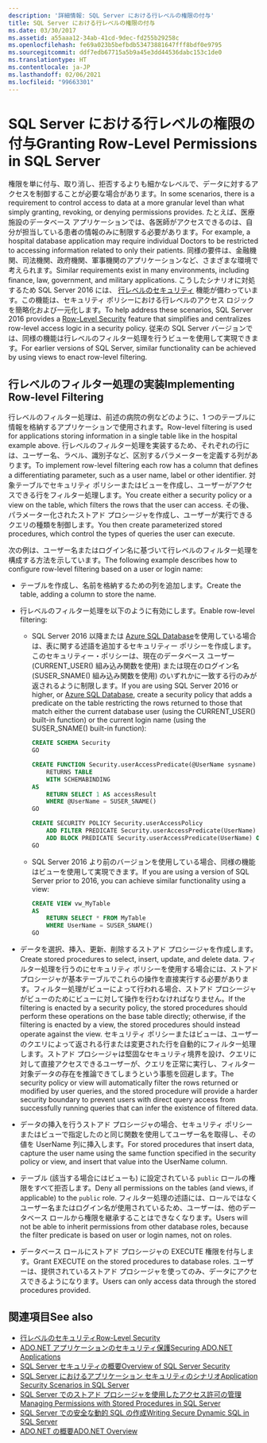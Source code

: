 ```yaml
---
description: '詳細情報: SQL Server における行レベルの権限の付与'
title: SQL Server における行レベルの権限の付与
ms.date: 03/30/2017
ms.assetid: a55aaa12-34ab-41cd-9dec-fd255b29258c
ms.openlocfilehash: fe69a023b5befbdb53473881647fff8bdf0e9795
ms.sourcegitcommit: ddf7edb67715a5b9a45e3dd44536dabc153c1de0
ms.translationtype: HT
ms.contentlocale: ja-JP
ms.lasthandoff: 02/06/2021
ms.locfileid: "99663301"
---
```

# <a name="granting-row-level-permissions-in-sql-server"></a><span data-ttu-id="33c4b-103">SQL Server における行レベルの権限の付与</span><span class="sxs-lookup"><span data-stu-id="33c4b-103">Granting Row-Level Permissions in SQL Server</span></span>

<span data-ttu-id="33c4b-104">権限を単に付与、取り消し、拒否するよりも細かなレベルで、データに対するアクセスを制御することが必要な場合があります。</span><span class="sxs-lookup"><span data-stu-id="33c4b-104">In some scenarios, there is a requirement to control access to data at a more granular level than what simply granting, revoking, or denying permissions provides.</span></span> <span data-ttu-id="33c4b-105">たとえば、医療施設のデータベース アプリケーションでは、各医師がアクセスできるのは、自分が担当している患者の情報のみに制限する必要があります。</span><span class="sxs-lookup"><span data-stu-id="33c4b-105">For example, a hospital database application may require individual Doctors to be restricted to accessing information related to only their patients.</span></span> <span data-ttu-id="33c4b-106">同様の要件は、金融機関、司法機関、政府機関、軍事機関のアプリケーションなど、さまざまな環境で考えられます。</span><span class="sxs-lookup"><span data-stu-id="33c4b-106">Similar requirements exist in many environments, including finance, law, government, and military applications.</span></span> <span data-ttu-id="33c4b-107">こうしたシナリオに対処するため SQL Server 2016 には、 [行レベルのセキュリティ](/sql/relational-databases/security/row-level-security) 機能が備わっています。この機能は、セキュリティ ポリシーにおける行レベルのアクセス ロジックを簡略化および一元化します。</span><span class="sxs-lookup"><span data-stu-id="33c4b-107">To help address these scenarios, SQL Server 2016 provides a [Row-Level Security](/sql/relational-databases/security/row-level-security) feature that simplifies and centralizes row-level access logic in a security policy.</span></span> <span data-ttu-id="33c4b-108">従来の SQL Server バージョンでは、同様の機能は行レベルのフィルター処理を行うビューを使用して実現できます。</span><span class="sxs-lookup"><span data-stu-id="33c4b-108">For earlier versions of SQL Server, similar functionality can be achieved by using views to enact row-level filtering.</span></span>

## <a name="implementing-row-level-filtering"></a><span data-ttu-id="33c4b-109">行レベルのフィルター処理の実装</span><span class="sxs-lookup"><span data-stu-id="33c4b-109">Implementing Row-level Filtering</span></span>

<span data-ttu-id="33c4b-110">行レベルのフィルター処理は、前述の病院の例などのように、1 つのテーブルに情報を格納するアプリケーションで使用されます。</span><span class="sxs-lookup"><span data-stu-id="33c4b-110">Row-level filtering is used for applications storing information in a single table like in the hospital example above.</span></span> <span data-ttu-id="33c4b-111">行レベルのフィルター処理を実装するため、それぞれの行には、ユーザー名、ラベル、識別子など、区別するパラメーターを定義する列があります。</span><span class="sxs-lookup"><span data-stu-id="33c4b-111">To implement row-level filtering each row has a column that defines a differentiating parameter, such as a user name, label or other identifier.</span></span> <span data-ttu-id="33c4b-112">対象テーブルでセキュリティ ポリシーまたはビューを作成し、ユーザーがアクセスできる行をフィルター処理します。</span><span class="sxs-lookup"><span data-stu-id="33c4b-112">You create either a security policy or a view on the table, which filters the rows that the user can access.</span></span> <span data-ttu-id="33c4b-113">その後、パラメーター化されたストアド プロシージャを作成し、ユーザーが実行できるクエリの種類を制御します。</span><span class="sxs-lookup"><span data-stu-id="33c4b-113">You then create parameterized stored procedures, which control the types of queries the user can execute.</span></span>

<span data-ttu-id="33c4b-114">次の例は、ユーザー名またはログイン名に基づいて行レベルのフィルター処理を構成する方法を示しています。</span><span class="sxs-lookup"><span data-stu-id="33c4b-114">The following example describes how to configure row-level filtering based on a user or login name:</span></span>

- <span data-ttu-id="33c4b-115">テーブルを作成し、名前を格納するための列を追加します。</span><span class="sxs-lookup"><span data-stu-id="33c4b-115">Create the table, adding a column to store the name.</span></span>

- <span data-ttu-id="33c4b-116">行レベルのフィルター処理を以下のように有効にします。</span><span class="sxs-lookup"><span data-stu-id="33c4b-116">Enable row-level filtering:</span></span>

  - <span data-ttu-id="33c4b-117">SQL Server 2016 以降または [Azure SQL Database](/azure/sql-database/)を使用している場合は、表に関する述語を追加するセキュリティー ポリシーを作成します。このセキュリティー・ポリシーは、現在のデータベース ユーザー (CURRENT_USER() 組み込み関数を使用) または現在のログイン名 (SUSER_SNAME() 組み込み関数を使用) のいずれかに一致する行のみが返されるように制限します。</span><span class="sxs-lookup"><span data-stu-id="33c4b-117">If you are using SQL Server 2016 or higher, or [Azure SQL Database](/azure/sql-database/), create a security policy that adds a predicate on the table restricting the rows returned to those that match either the current database user (using the CURRENT_USER() built-in function) or the current login name (using the SUSER_SNAME() built-in function):</span></span>

      ```sql
      CREATE SCHEMA Security
      GO

      CREATE FUNCTION Security.userAccessPredicate(@UserName sysname)
          RETURNS TABLE
          WITH SCHEMABINDING
      AS
          RETURN SELECT 1 AS accessResult
          WHERE @UserName = SUSER_SNAME()
      GO

      CREATE SECURITY POLICY Security.userAccessPolicy
          ADD FILTER PREDICATE Security.userAccessPredicate(UserName) ON dbo.MyTable,
          ADD BLOCK PREDICATE Security.userAccessPredicate(UserName) ON dbo.MyTable
      GO
      ```

  - <span data-ttu-id="33c4b-118">SQL Server 2016 より前のバージョンを使用している場合、同様の機能はビューを使用して実現できます。</span><span class="sxs-lookup"><span data-stu-id="33c4b-118">If you are using a version of SQL Server prior to 2016, you can achieve similar functionality using a view:</span></span>

      ```sql
      CREATE VIEW vw_MyTable
      AS
          RETURN SELECT * FROM MyTable
          WHERE UserName = SUSER_SNAME()
      GO
      ```

- <span data-ttu-id="33c4b-119">データを選択、挿入、更新、削除するストアド プロシージャを作成します。</span><span class="sxs-lookup"><span data-stu-id="33c4b-119">Create stored procedures to select, insert, update, and delete data.</span></span> <span data-ttu-id="33c4b-120">フィルター処理を行うのにセキュリティ ポリシーを使用する場合には、ストアド プロシージャが基本テーブルでこれらの操作を直接実行する必要があります。フィルター処理がビューによって行われる場合、ストアド プロシージャがビューのためにビューに対して操作を行わなければなりません。</span><span class="sxs-lookup"><span data-stu-id="33c4b-120">If the filtering is enacted by a security policy, the stored procedures should perform these operations on the base table directly; otherwise, if the filtering is enacted by a view, the stored procedures should instead operate against the view.</span></span> <span data-ttu-id="33c4b-121">セキュリティ ポリシーまたはビューは、ユーザーのクエリによって返される行または変更された行を自動的にフィルター処理します。ストアド プロシージャは堅固なセキュリティ境界を設け、クエリに対して直接アクセスできるユーザーが、クエリを正常に実行し、フィルター対象データの存在を推論できてしまうという事態を回避します。</span><span class="sxs-lookup"><span data-stu-id="33c4b-121">The security policy or view will automatically filter the rows returned or modified by user queries, and the stored procedure will provide a harder security boundary to prevent users with direct query access from successfully running queries that can infer the existence of filtered data.</span></span>

- <span data-ttu-id="33c4b-122">データの挿入を行うストアド プロシージャの場合、セキュリティ ポリシーまたはビューで指定したのと同じ関数を使用してユーザー名を取得し、その値を UserName 列に挿入します。</span><span class="sxs-lookup"><span data-stu-id="33c4b-122">For stored procedures that insert data, capture the user name using the same function specified in the security policy or view, and insert that value into the UserName column.</span></span>

- <span data-ttu-id="33c4b-123">テーブル (該当する場合にはビューも) に設定されている `public` ロールの権限をすべて拒否します。</span><span class="sxs-lookup"><span data-stu-id="33c4b-123">Deny all permissions on the tables (and views, if applicable) to the `public` role.</span></span> <span data-ttu-id="33c4b-124">フィルター処理の述語には、ロールではなくユーザー名またはログイン名が使用されているため、ユーザーは、他のデータベース ロールから権限を継承することはできなくなります。</span><span class="sxs-lookup"><span data-stu-id="33c4b-124">Users will not be able to inherit permissions from other database roles, because the filter predicate is based on user or login names, not on roles.</span></span>

- <span data-ttu-id="33c4b-125">データベース ロールにストアド プロシージャの EXECUTE 権限を付与します。</span><span class="sxs-lookup"><span data-stu-id="33c4b-125">Grant EXECUTE on the stored procedures to database roles.</span></span> <span data-ttu-id="33c4b-126">ユーザーは、提供されているストアド プロシージャを使ってのみ、データにアクセスできるようになります。</span><span class="sxs-lookup"><span data-stu-id="33c4b-126">Users can only access data through the stored procedures provided.</span></span>

## <a name="see-also"></a><span data-ttu-id="33c4b-127">関連項目</span><span class="sxs-lookup"><span data-stu-id="33c4b-127">See also</span></span>

- [<span data-ttu-id="33c4b-128">行レベルのセキュリティ</span><span class="sxs-lookup"><span data-stu-id="33c4b-128">Row-Level Security</span></span>](/sql/relational-databases/security/row-level-security)
- [<span data-ttu-id="33c4b-129">ADO.NET アプリケーションのセキュリティ保護</span><span class="sxs-lookup"><span data-stu-id="33c4b-129">Securing ADO.NET Applications</span></span>](../securing-ado-net-applications.md)
- [<span data-ttu-id="33c4b-130">SQL Server セキュリティの概要</span><span class="sxs-lookup"><span data-stu-id="33c4b-130">Overview of SQL Server Security</span></span>](overview-of-sql-server-security.md)
- [<span data-ttu-id="33c4b-131">SQL Server におけるアプリケーション セキュリティのシナリオ</span><span class="sxs-lookup"><span data-stu-id="33c4b-131">Application Security Scenarios in SQL Server</span></span>](application-security-scenarios-in-sql-server.md)
- [<span data-ttu-id="33c4b-132">SQL Server でのストアド プロシージャを使用したアクセス許可の管理</span><span class="sxs-lookup"><span data-stu-id="33c4b-132">Managing Permissions with Stored Procedures in SQL Server</span></span>](managing-permissions-with-stored-procedures-in-sql-server.md)
- [<span data-ttu-id="33c4b-133">SQL Server での安全な動的 SQL の作成</span><span class="sxs-lookup"><span data-stu-id="33c4b-133">Writing Secure Dynamic SQL in SQL Server</span></span>](writing-secure-dynamic-sql-in-sql-server.md)
- [<span data-ttu-id="33c4b-134">ADO.NET の概要</span><span class="sxs-lookup"><span data-stu-id="33c4b-134">ADO.NET Overview</span></span>](../ado-net-overview.md)

